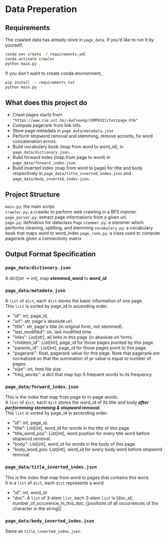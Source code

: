 # Data Preperation

## Requirements
The crawled data has already store in `page_data`. If you'd like to run it by yourself,  
```bash
conda env create -f requirements.yml
conda activate crawler
python main.py
```
If you don't want to create conda environment,  
```bash
pip install -r requirements.txt
python main.py
```

## What does this project do  
* Crawl pages starts from `"https://www.cse.ust.hk/~kwtleung/COMP4321/testpage.htm"`  
* Compute pagerank from link info.  
* Store page metadata in `page_data/metadata.json`  
* Perform stopword removal and stemming, remove accents, fix word concatenation errors.  
* Build vocabulary book (map from word to word_id), in `page_data/dictionary.json`.  
* Build forward index (map from page to word) in `page_data/forward_index.json`.  
* Build inverted index (map from word to page) for title and body respectively in `page_data/title_inverted_index.json` and `page_data/body_inverted_index.json`.   

## Project Structure

`main.py`: the main script.  
`crawler.py`: a crawler to perform web crawling in a BFS manner.  
`page_parser.py`: extract page informations from a given url.  
`page.py`: defination for dataclass `Page`
`stemmer.py`: a stemmer which performs cleaning, splitting, and stemming
`vocabulary.py`: a vocabulary book that maps word to word_index
`page_rank.py`: a class used to compute pagerank given a connectivity matrix

## Output Format Specification  

### `page_data/dictionary.json` 
A dict[str -> int], map ***stemmed_word*** to ***word_id***  

### `page_data/metadata.json`  
A `list` of `dict`, each `dict` stores the basic information of one page.  
This `list` is sorted by page_id in ascending order.   
* "id": int, page_id.  
* "url": str, page's absolute url.  
* "title": str, page's title (in original form, not stemmed).  
* "last_modified": str, last modified time.  
* "links": List[str], all links in this page (in absolute url form).  
* "children_id": List[int], page_id for those pages pointed by this page.  
* "parents_id": List[int], page_id for those pages point to this page.  
* "pagerank": float, pagerank value for this page. Note that pagerank are normalized so that the summation of pr value is equal to number of pages.  
* "size": int, html file size  
* "freq_words": a dict that map top-5 frequent words to its frequency

### `page_data/forward_index.json`  
This is the index that map from page to in-page words.  
A `list` of `dict`, each `dict` stores the word_id of its title and body ***after performming stemming & stopword removal***.  
This `list` is sorted by page_id in ascending order.   
* "id": int, page_id.  
* "title": List[int], word_id for words in the title of this page.  
* "title_word_pos": List[int], word position for every title word before stopword removal.  
* "body": List[int], word_id for words in the body of this page.  
* "body_word_pos: List[int], word_id for every body word before stopword removal.  

### `page_data/title_inverted_index.json`  
This is the index that map from word to pages that contains this word.  
It is a `list` of `dict`, each `dict` represents a word.  
* "id": int, word_id  
* "doc": A `list` of 3-elem `list`, each 3-elem `list` is [doc_id, number_of_occurence_in_this_doc, [positions of all occurrences of the character in the string]]  

### `page_data/body_inverted_index.json`  
Same as `title_inverted_index.json`.  
